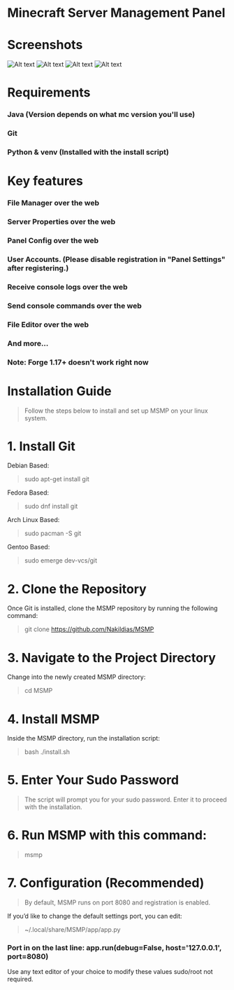 # Minecraft Server Management Panel
# Screenshots
![Alt text](https://i.imgur.com/pEn60T4.png)
![Alt text](https://i.imgur.com/FweSv4p.png)
![Alt text](https://i.imgur.com/8H4ZN9j.png)
![Alt text](https://i.imgur.com/SUohoXc.png)


# Requirements
### Java (Version depends on what mc version you'll use)
### Git
### Python & venv (Installed with the install script)
# Key features
### File Manager over the web
### Server Properties over the web
### Panel Config over the web
### User Accounts. (Please disable registration in "Panel Settings" after registering.)
### Receive console logs over the web
### Send console commands over the web
### File Editor over the web
### And more...

### Note: Forge 1.17+ doesn't work right now 
# Installation Guide

> Follow the steps below to install and set up MSMP on your linux system.
# 1. Install Git

Debian Based:

> sudo apt-get install git

Fedora Based:

> sudo dnf install git

Arch Linux Based:

> sudo pacman -S git

Gentoo Based:

> sudo emerge dev-vcs/git

# 2. Clone the Repository

Once Git is installed, clone the MSMP repository by running the following command:

> git clone https://github.com/Nakildias/MSMP

# 3. Navigate to the Project Directory

Change into the newly created MSMP directory:

> cd MSMP

# 4. Install MSMP

Inside the MSMP directory, run the installation script:

> bash ./install.sh

# 5. Enter Your Sudo Password

> The script will prompt you for your sudo password. Enter it to proceed with the installation.

# 6. Run MSMP with this command:

> msmp

# 7. Configuration (Recommended)

> By default, MSMP runs on port 8080 and registration is enabled.

If you’d like to change the default settings port, you can edit:

> ~/.local/share/MSMP/app/app.py
### Port in on the last line: app.run(debug=False, host='127.0.0.1', port=8080)

Use any text editor of your choice to modify these values sudo/root not required.

  
